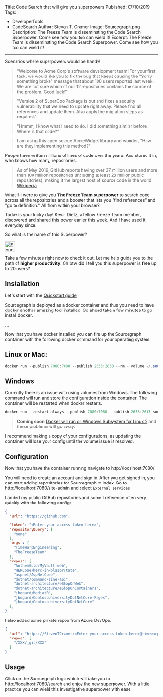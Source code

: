 Title: Code Search that will give you superpowers
Published: 07/10/2019
Tags: 
  - DeveloperTools 
  - CodeSearch 
Author: Steven T. Cramer
Image: Sourcegraph.png
Description: The Freeze Team is disseminating the Code Search Superpower. Come see how you too can wield it!
Excerpt: The Freeze Team is disseminating the Code Search Superpower. Come see how you too can wield it!
---

Scenarios where superpowers would be handy!

> "Welcome to Acme Corp's software development team!  For your first task, we would like you to fix the bug that keeps causing the "Sorry something broke" message that about 100 users reported last week. We are not sure which of our 12 repositories contains the source of the problem. Good luck!"

> "Version 2 of SuperCoolPackage is out and fixes a security vulnerability that we need to update right away. Please find all references and update them. Also apply the migration steps as required."

> "Hmmm, I know what I need to do. I did something similar before. Where is that code?"

> I am using this open source AcmeWidget library and wonder, "How are they implementing this method?"

People have written millions of lines of code over the years. And stored it in, who knows how many, repositories.

>As of May 2019, GitHub reports having over 37 million users and more than 100 million repositories (including at least 28 million public repositories), making it the largest host of source code in the world. [Wikipedia](https://en.wikipedia.org/wiki/GitHub)

What if I were to give you **The Freeze Team superpower** to search code across all the repositories and a booster that lets you "find references" and "go to definition." All from within your browser?  

Today is your lucky day!
Kevin Dietz, a fellow Freeze Team member, discovered and shared this power earlier this week.
And I have used it everyday since.

So what is the name of this Superpower?

<a href="https://sourcegraph.com"><img alt="Sourcegraph" src="https://storage.googleapis.com/sourcegraph-assets/sourcegraph-logo.png" height="32px" /></a>

Take a few minutes right now to check it out.
Let me help guide you to the path of **higher productivity**.
Oh btw did I tell you this superpower is **free** up to 20 users?

## Installation

Let's start with the [Quickstart guide](https://docs.sourcegraph.com/)

Sourcegraph is deployed as a docker container and thus you need to have [docker](https://www.docker.com/) another amazing tool installed.  Go ahead take a few minutes to go install docker.

**...**

Now that you have docker installed you can fire up the Sourcegraph container with the following docker command for your operating system:

## Linux or Mac:

```powershell
docker run --publish 7080:7080 --publish 2633:2633 --rm --volume ~/.sourcegraph/config:/etc/sourcegraph --volume ~/.sourcegraph/data:/var/opt/sourcegraph sourcegraph/server:3.5.1
```

## Windows

Currently there is an issue with using volumes from Windows.
The following command will run and store the configuration inside the container.
The container will be restarted when docker restarts.

```powershell
docker run --restart always --publish 7080:7080 --publish 2633:2633 sourcegraph/server:3.5.1
```

> **Coming soon** [Docker will run on Windows Subsystem for Linux 2](https://engineering.docker.com/2019/06/docker-hearts-wsl-2/) and these problems will go away.

I recommend making a copy of your configurations, as updating the container will lose your config until the volume issue is resolved.

## Configuration

Now that you have the container running navigate to http://localhost:7080/

You will need to create an account and sign in.  After you get signed in, you can start adding repositories for Sourcegraph to index.
Go to http://localhost:7080/site-admin and select `External services`

I added my public GitHub repositories and some I reference often very quickly with the following config:

```json
{
  "url": "https://github.com",

  "token": "<Enter your access token here>",
  "repositoryQuery": [
    "none"
  ],
  "orgs": [
    "TimeWarpEngineering",
    "TheFreezeTeam"
  ],
  "repos": [
    "AnthemGold/MyVault-web",
    "HERCone/herc-in-blazorstate",
    "aspnet/AspNetCore",
    "dotnet/command-line-api",
    "dotnet-architecture/eShopOnWeb",
    "dotnet-architecture/eShopOnContainers",
    "jbogard/MediatR",
    "jbogard/ContosoUniversityDotNetCore-Pages",
    "jbogard/ContosoUniversityDotNetCore"
  ],
}
```

I also added some private repos from Azure DevOps.

```json
{
  "url": "https://StevenTCramer:<Enter your access token here>@timewarpenterprises.visualstudio.com",
  "repos": [
    "/XXX/_git/XXX"
  ]
}
```

## Usage

Click on the Sourcegraph logo which will take you to http://localhost:7080/search and enjoy the new superpower. With a little practice you can wield this investigative superpower with ease.

<!---
## Mentorship

If you are tired of coding alone and would like someone on your side come join us at the [FreezeTeam](https://twitter.com/TheFreezeTeam1).

Please see [YouTube Video] for examples of searches.
-->

[SourcegraphImage]: /../images/Sourcegraph.png "Sourcegraph"

